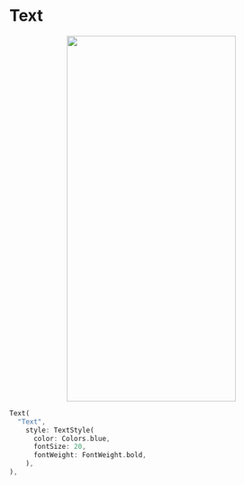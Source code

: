 # Text
<p align="center">
<img src="https://docs.google.com/uc?id=1fDWdaHU9UmvL05_2ZbaTygZSM-KGrYHz" height="649" width="300">
</p>

```dart
Text(
  "Text",
    style: TextStyle(
      color: Colors.blue,
      fontSize: 20,
      fontWeight: FontWeight.bold,
    ),
),
```

